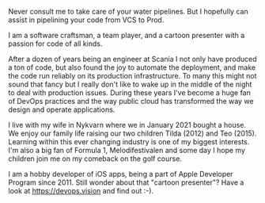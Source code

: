 Never consult me to take care of your water pipelines. But I hopefully can assist in pipelining your code from VCS to Prod.  

I am a software craftsman, a team player, and a cartoon presenter with a passion for code of all kinds. 

After a dozen of years being an engineer at Scania I not only have produced a ton of code, but also found the joy to automate the deployment, and make the code run reliably on its production infrastructure. To many this might not sound that fancy but I really don't like to wake up in the middle of the night to deal with production issues. During these years I've become a huge fan of DevOps practices and the way public cloud has transformed the way we design and operate applications.  

I live with my wife in Nykvarn where we in January 2021 bought a house. We enjoy our family life raising our two children Tilda (2012) and Teo (2015). Learning within this ever changing industry is one of my biggest interests. I'm also a big fan of Formula 1, Melodifestivalen and some day I hope my children join me on my comeback on the golf course. 

I am a hobby developer of iOS apps, being a part of Apple Developer Program since 2011. Still wonder about that "cartoon presenter"? Have a look at https://devops.vision and find out :-).
